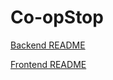 # Co-opStop

[Backend README](https://github.com/hemit-s/jaty/blob/master/src/backend/README.md)

[Frontend README](https://github.com/hemit-s/jaty/blob/master/frontend/README.md)
